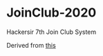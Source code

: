# JoinClub-2020
Hackersir 7th Join Club System 

Derived from [this](https://github.com/D0683497/JoinClub)
